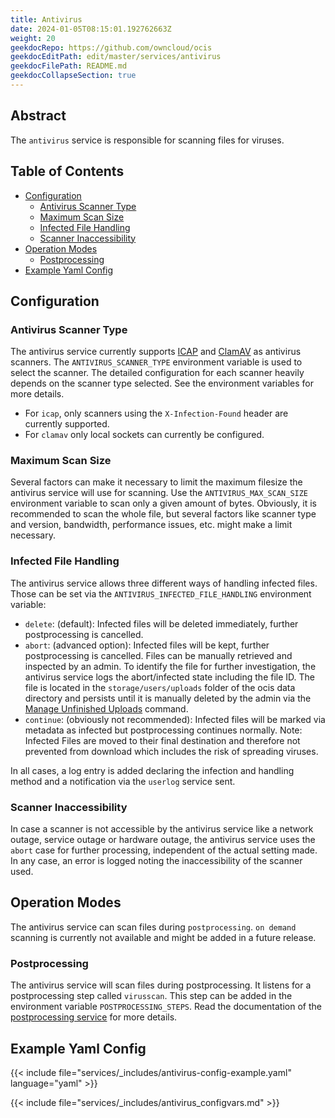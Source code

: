 ```yaml
---
title: Antivirus
date: 2024-01-05T08:15:01.192762663Z
weight: 20
geekdocRepo: https://github.com/owncloud/ocis
geekdocEditPath: edit/master/services/antivirus
geekdocFilePath: README.md
geekdocCollapseSection: true
---
```


<!-- Do not edit this file, it is autogenerated. Edit the service README.md instead -->

## Abstract


The `antivirus` service is responsible for scanning files for viruses.


## Table of Contents

* [Configuration](#configuration)
  * [Antivirus Scanner Type](#antivirus-scanner-type)
  * [Maximum Scan Size](#maximum-scan-size)
  * [Infected File Handling](#infected-file-handling)
  * [Scanner Inaccessibility](#scanner-inaccessibility)
* [Operation Modes](#operation-modes)
  * [Postprocessing](#postprocessing)
* [Example Yaml Config](#example-yaml-config)

## Configuration

### Antivirus Scanner Type

The antivirus service currently supports [ICAP](https://tools.ietf.org/html/rfc3507) and [ClamAV](http://www.clamav.net/index.html) as antivirus scanners. The `ANTIVIRUS_SCANNER_TYPE` environment variable is used to select the scanner. The detailed configuration for each scanner heavily depends on the scanner type selected. See the environment variables for more details.

  -   For `icap`, only scanners using the `X-Infection-Found` header are currently supported.
  -   For `clamav` only local sockets can currently be configured.

### Maximum Scan Size

Several factors can make it necessary to limit the maximum filesize the antivirus service will use for scanning. Use the `ANTIVIRUS_MAX_SCAN_SIZE` environment variable to scan only a given amount of bytes. Obviously, it is recommended to scan the whole file, but several factors like scanner type and version, bandwidth, performance issues, etc. might make a limit necessary.

### Infected File Handling

The antivirus service allows three different ways of handling infected files. Those can be set via the `ANTIVIRUS_INFECTED_FILE_HANDLING` environment variable:

  -   `delete`: (default): Infected files will be deleted immediately, further postprocessing is cancelled.
  -   `abort`:  (advanced option): Infected files will be kept, further postprocessing is cancelled. Files can be manually retrieved and inspected by an admin. To identify the file for further investigation, the antivirus service logs the abort/infected state including the file ID. The file is located in the `storage/users/uploads` folder of the ocis data directory and persists until it is manually deleted by the admin via the [Manage Unfinished Uploads](https://doc.owncloud.com/ocis/next/deployment/services/s-list/storage-users.html#manage-unfinished-uploads) command.
  -   `continue`:  (obviously not recommended): Infected files will be marked via metadata as infected but postprocessing continues normally. Note: Infected Files are moved to their final destination and therefore not prevented from download which includes the risk of spreading viruses.

In all cases, a log entry is added declaring the infection and handling method and a notification via the `userlog` service sent.

### Scanner Inaccessibility

In case a scanner is not accessible by the antivirus service like a network outage, service outage or hardware outage, the antivirus service uses the `abort` case for further processing, independent of the actual setting made. In any case, an error is logged noting the inaccessibility of the scanner used.

## Operation Modes

The antivirus service can scan files during `postprocessing`. `on demand` scanning is currently not available and might be added in a future release.

### Postprocessing

The antivirus service will scan files during postprocessing. It listens for a postprocessing step called `virusscan`. This step can be added in the environment variable `POSTPROCESSING_STEPS`. Read the documentation of the [postprocessing service](https://github.com/owncloud/ocis/tree/master/services/postprocessing) for more details.
## Example Yaml Config
{{< include file="services/_includes/antivirus-config-example.yaml"  language="yaml" >}}

{{< include file="services/_includes/antivirus_configvars.md" >}}

